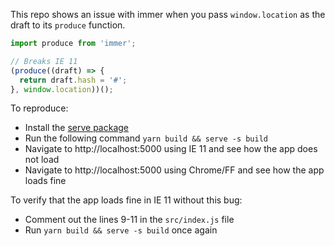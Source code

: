 This repo shows an issue with immer when you pass `window.location` as the draft to its `produce` function.

```javascript
import produce from 'immer';

// Breaks IE 11
(produce((draft) => {
  return draft.hash = '#';
}, window.location))();
```

To reproduce:

* Install the [serve package](https://www.npmjs.com/package/serve)
* Run the following command `yarn build && serve -s build`
* Navigate to http://localhost:5000 using IE 11 and see how the app does not load
* Navigate to http://localhost:5000 using Chrome/FF and see how the app loads fine

To verify that the app loads fine in IE 11 without this bug:

* Comment out the lines 9-11 in the `src/index.js` file 
* Run `yarn build && serve -s build` once again
